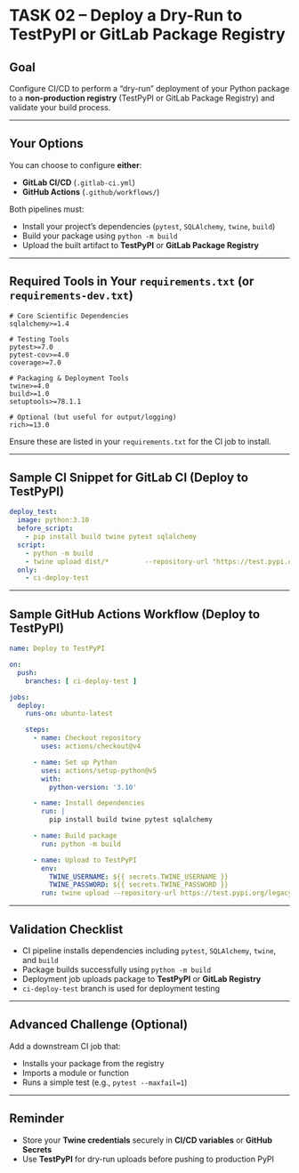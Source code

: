 # TASK 02 – Deploy a Dry-Run to TestPyPI or GitLab Package Registry

## Goal
Configure CI/CD to perform a “dry-run” deployment of your Python package to a **non-production registry** (TestPyPI or GitLab Package Registry) and validate your build process.

---

## Your Options
You can choose to configure **either**:
- **GitLab CI/CD** (`.gitlab-ci.yml`)  
- **GitHub Actions** (`.github/workflows/`)  

Both pipelines must:
- Install your project’s dependencies (`pytest`, `SQLAlchemy`, `twine`, `build`)
- Build your package using `python -m build`
- Upload the built artifact to **TestPyPI** or **GitLab Package Registry**

---

## Required Tools in Your `requirements.txt` (or `requirements-dev.txt`)

```text
# Core Scientific Dependencies
sqlalchemy>=1.4

# Testing Tools
pytest>=7.0
pytest-cov>=4.0
coverage>=7.0

# Packaging & Deployment Tools
twine>=4.0
build>=1.0
setuptools>=78.1.1

# Optional (but useful for output/logging)
rich>=13.0
```

Ensure these are listed in your `requirements.txt` for the CI job to install.

---

## Sample CI Snippet for GitLab CI (Deploy to TestPyPI)

```yaml
deploy_test:
  image: python:3.10
  before_script:
    - pip install build twine pytest sqlalchemy
  script:
    - python -m build
    - twine upload dist/*         --repository-url "https://test.pypi.org/legacy/"         --username "$TWINE_USERNAME"         --password "$TWINE_PASSWORD"
  only:
    - ci-deploy-test
```

---

## Sample GitHub Actions Workflow (Deploy to TestPyPI)

```yaml
name: Deploy to TestPyPI

on:
  push:
    branches: [ ci-deploy-test ]

jobs:
  deploy:
    runs-on: ubuntu-latest

    steps:
      - name: Checkout repository
        uses: actions/checkout@v4

      - name: Set up Python
        uses: actions/setup-python@v5
        with:
          python-version: '3.10'

      - name: Install dependencies
        run: |
          pip install build twine pytest sqlalchemy

      - name: Build package
        run: python -m build

      - name: Upload to TestPyPI
        env:
          TWINE_USERNAME: ${{ secrets.TWINE_USERNAME }}
          TWINE_PASSWORD: ${{ secrets.TWINE_PASSWORD }}
        run: twine upload --repository-url https://test.pypi.org/legacy/ dist/*
```

---

## Validation Checklist

-  CI pipeline installs dependencies including `pytest`, `SQLAlchemy`, `twine`, and `build`  
-  Package builds successfully using `python -m build`  
-  Deployment job uploads package to **TestPyPI** or **GitLab Registry**  
-  `ci-deploy-test` branch is used for deployment testing  

---

## Advanced Challenge (Optional)

Add a downstream CI job that:  
- Installs your package from the registry  
- Imports a module or function  
- Runs a simple test (e.g., `pytest --maxfail=1`)  

---

## Reminder

- Store your **Twine credentials** securely in **CI/CD variables** or **GitHub Secrets**  
- Use **TestPyPI** for dry-run uploads before pushing to production PyPI  

